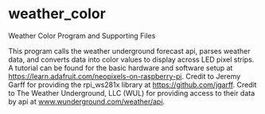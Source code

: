 # weather_color
Weather Color Program and Supporting Files

This program calls the weather underground forecast api, parses weather data, and converts data into color values to display across LED pixel strips. A tutorial can be found for the basic hardware and software setup at https://learn.adafruit.com/neopixels-on-raspberry-pi. Credit to Jeremy Garff for providing the rpi_ws281x library at https://github.com/jgarff. Credit to The Weather Underground, LLC (WUL) for providing access to their data by api at www.wunderground.com/weather/api.
